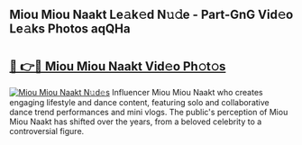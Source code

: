 ## Miou Miou Naakt Le𝚊k𝚎d N𝚞𝚍e - Part-GnG Vid𝚎o Le𝚊ks Photos aqQHa

# <h2><a href="http://fb0jr7p.evod.top/?m=Miou+Miou+Naakt">🔗 👉🔴 Miou Miou Naakt Vid𝚎o Ph𝚘t𝚘s</a></h2>

[![Miou Miou Naakt N𝚞d𝚎s](https://i.imgur.com/8V9OHl7.gif)](http://fb0jr7p.evod.top/?m=Miou+Miou+Naakt)
Influencer Miou Miou Naakt who creates engaging lifestyle and dance content, featuring solo and collaborative dance trend performances and mini vlogs. The public's perception of Miou Miou Naakt has shifted over the years, from a beloved celebrity to a controversial figure. 
